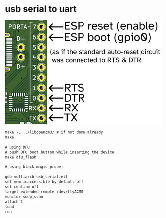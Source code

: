 # usb serial to uart

![pin description](usb_serial_firmware.png)


```
make -C ../libopencm3/ # if not done already
make

# using DFU
# push DFU boot button while inserting the device
make dfu_flash

# using black magic probe:

gdb-multiarch usb_serial.elf
set mem inaccessible-by-default off
set confirm off
target extended-remote /dev/ttyACM0
monitor swdp_scan
attach 1
load
run
```

